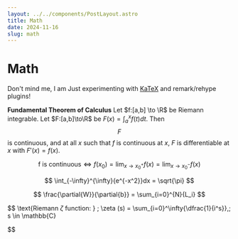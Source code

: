 ```yaml
---
layout: ../../components/PostLayout.astro
title: Math
date: 2024-11-16
slug: math
---
```


# Math

Don't mind me, I am Just experimenting with [KaTeX](https://katex.org) and remark/rehype plugins!

**Fundamental Theorem of Calculus**
Let $f:[a,b] \to \R$ be Riemann integrable. Let $F:[a,b]\to\R$ be $F(x)=
\int_{a}^{x}f(t)dt$.
Then $$F$$ is continuous, and at all $x$ such that $f$ is continuous at $x$,
$F$ is differentiable at $x$ with $F'(x)=f(x)$.

$$
\text{f is continuous} \iff f(x_0)=\lim_{x \to x_0^+}{f(x)} = \lim_{x \to x_0^-}{f(x)}
$$

$$
\int_{-\infty}^{\infty}{e^{-x^2}}dx = \sqrt{\pi}
$$

$$
\frac{\partial{W}}{\partial{b}} = \sum_{i=0}^{N}{L_i}
$$

$$
\text{Riemann $\zeta$ function: } \; \zeta (s) = \sum_{i=0}^\infty{\dfrac{1}{i^s}},\; s \in \mathbb{C}

$$
